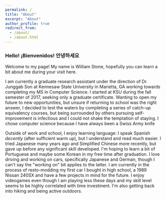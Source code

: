```yaml
---
permalink: /
title: "About"
excerpt: "About"
author_profile: true
redirect_from: 
  - /about/
  - /about.html
---
```


### Hello! ¡Bienvenidos! 안녕하세요
Welcome to my page! My name is William Stone, hopefully you can learn a bit about me during your visit here.

I am currently a graduate research assistant under the direction of Dr. Junggab Son at Kennesaw State University in Marietta, GA working towards completing my MS in Computer Science. I started at KSU during the fall semester of 2017, seeking only a graduate certificate. Wanting to open my future to new opportunities, but unsure if returning to school was the right answer, I decided to test the waters by completing a series of catch-up equivalency courses, but being surrounded by others pursuing self-improvement is infectious and I could not shake the temptation of staying. I chose computer science because I have always been a Swiss Army knife

Outside of work and school, I enjoy learning language: I speak Spanish _decently_ (after sufficient warm up), but I understand and read much easier. I tried Japanese many years ago and Simplified Chinese more recently, but gave up before any significant skill developed. I'm hoping to learn a bit of Portuguese and maybe some Korean in my free time after graduation. I love driving and working on cars, specifically Japanese and German, though I can't say the "working on" bit applies to the latter. I am currently in the process of resto-modding my first car I bought in high school, a 1989 Nissan 240SX and have a few projects in mind for the future. I enjoy videogames even though I am playing less these days and my skill level seems to be highly correlated with time investment. I'm also getting back into hiking and being active outdoors.